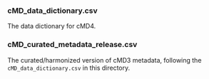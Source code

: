 ### cMD_data_dictionary.csv
The data dictionary for cMD4.

### cMD_curated_metadata_release.csv
The curated/harmonized version of cMD3 metadata, following the 
`cMD_data_dictionary.csv` in this directory. 